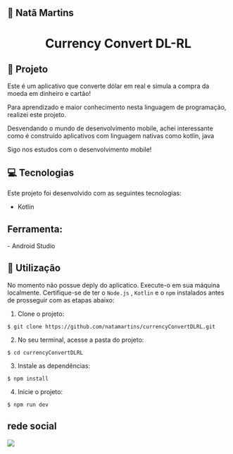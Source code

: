 ## 🔰 Natã Martins 
<h1 align="center" style="text-align: center;">
   Currency Convert DL-RL
</h1>
    
<h2 id="project">📁 Projeto </h2>
<p>Este é um aplicativo que converte dólar em real e simula a compra da moeda em dinheiro e cartão!</p>
<p>Para aprendizado e maior conhecimento nesta linguagem de programação, realizei este projeto.</p>
<p>Desvendando o mundo de desenvolvimento mobile, achei interessante como é construído aplicativos com linguagem nativas como kotlin, java</p>
<p>Sigo nos estudos com o desenvolvimento mobile!</p>

<h2 id="tecnology">💻 Tecnologias</h2>
Este projeto foi desenvolvido com as seguintes tecnologias:

- Kotlin

<h2>Ferramenta:</h2>
- Android Studio
  
<h2 id="usage">🎯 Utilização</h2>

No momento não possue deply do aplicatico.
Execute-o em sua máquina localmente. Certifique-se de ter o `Node.js` , `Kotlin` e o `npm` instalados antes de prosseguir com as etapas abaixo:

1. Clone o projeto:

```
$ git clone https://github.com/natamartins/currencyConvertDLRL.git
```

2. No seu terminal, acesse a pasta do projeto:

```
$ cd currencyConvertDLRL
```

3. Instale as dependências:

```
$ npm install
```

4. Inicie o projeto:

```
$ npm run dev
```
## rede social
<div style="display: flex;">
  <a href="https://www.linkedin.com/in/nata-martins/" target="_blank"><img src="https://img.shields.io/badge/-LinkedIn-%230077B5?style=for-the-badge&logo=linkedin&logoColor=white" style="margin-right: 2vw" target="_blank"></a>
</div>
